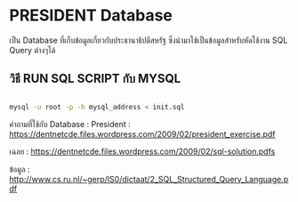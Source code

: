 # PRESIDENT Database

เป็น Database ที่เก็บข้อมูลเกี่ยวกับประธานาธิปดีสหรัฐ ซึ่งนำมาใช้เป็นข้อมูลสำหรับหัดใช้งาน SQL Query ต่างๆได้

## วิธี RUN SQL SCRIPT กับ MYSQL

```sh

mysql -u root -p -h mysql_address < init.sql

```

คำถามที่ใช้กับ Database : President : https://dentnetcde.files.wordpress.com/2009/02/president_exercise.pdf

เฉลย : https://dentnetcde.files.wordpress.com/2009/02/sql-solution.pdfs

ข้อมูล : http://www.cs.ru.nl/~gerp/IS0/dictaat/2_SQL_Structured_Query_Language.pdf